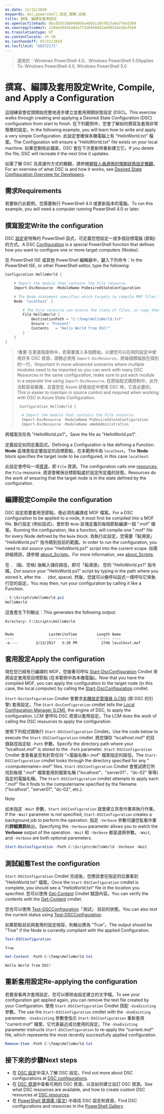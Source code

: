 ```yaml
---
ms.date: 12/12/2018
keywords: dsc,powershell,設定,服務,安裝
title: 撰寫、編譯及套用設定
ms.openlocfilehash: 8bcd55518b0409b9a4b02ca95f027a0a77eb5300
ms.sourcegitcommit: 118eb294d5a84a772e6449d42a9d9324e18ef6b9
ms.translationtype: HT
ms.contentlocale: zh-TW
ms.lasthandoff: 07/22/2019
ms.locfileid: "68372171"
---
```

> <span data-ttu-id="6427a-103">適用於：Windows PowerShell 4.0、Windows PowerShell 5.0</span><span class="sxs-lookup"><span data-stu-id="6427a-103">Applies To: Windows PowerShell 4.0, Windows PowerShell 5.0</span></span>

# <a name="write-compile-and-apply-a-configuration"></a><span data-ttu-id="6427a-104">撰寫、編譯及套用設定</span><span class="sxs-lookup"><span data-stu-id="6427a-104">Write, Compile, and Apply a Configuration</span></span>

<span data-ttu-id="6427a-105">這個練習會從頭開始完整地逐步建立並套用預期狀態設定 (DSC)。</span><span class="sxs-lookup"><span data-stu-id="6427a-105">This exercise walks through creating and applying a Desired State Configuration (DSC) configuration from start to finish.</span></span>
<span data-ttu-id="6427a-106">在下列範例中，您會了解如何撰寫及套用非常簡單的設定。</span><span class="sxs-lookup"><span data-stu-id="6427a-106">In the following example, you will learn how to write and apply a very simple Configuration.</span></span> <span data-ttu-id="6427a-107">此設定會確保本機電腦上有 "HelloWorld.txt" 檔案。</span><span class="sxs-lookup"><span data-stu-id="6427a-107">The Configuration will ensure a "HelloWorld.txt" file exists on your local machine.</span></span> <span data-ttu-id="6427a-108">如果您刪除此檔案，DSC 會在下次更新時重新建立它。</span><span class="sxs-lookup"><span data-stu-id="6427a-108">If you delete the file, DSC will recreate it the next time it updates.</span></span>

<span data-ttu-id="6427a-109">如需了解 DSC 及其運作方式的概觀，請參閱[開發人員適用的預期狀態設定概觀](../overview/overview.md)。</span><span class="sxs-lookup"><span data-stu-id="6427a-109">For an overview of what DSC is and how it works, see [Desired State Configuration Overview for Developers](../overview/overview.md).</span></span>

## <a name="requirements"></a><span data-ttu-id="6427a-110">需求</span><span class="sxs-lookup"><span data-stu-id="6427a-110">Requirements</span></span>

<span data-ttu-id="6427a-111">若要執行此範例，您需要執行 PowerShell 4.0 或更新版本的電腦。</span><span class="sxs-lookup"><span data-stu-id="6427a-111">To run this example, you will need a computer running PowerShell 4.0 or later.</span></span>

## <a name="write-the-configuration"></a><span data-ttu-id="6427a-112">撰寫設定</span><span class="sxs-lookup"><span data-stu-id="6427a-112">Write the configuration</span></span>

<span data-ttu-id="6427a-113">DSC [設定](configurations.md)是特殊的 PowerShell 函式，可定義您想設定一或多個目標電腦 (節點) 的方式。</span><span class="sxs-lookup"><span data-stu-id="6427a-113">A DSC [Configuration](configurations.md) is a special PowerShell function that defines how you want to configure one or more target computers (Nodes).</span></span>

<span data-ttu-id="6427a-114">在 PowerShell ISE 或其他 PowerShell 編輯器中，鍵入下列命令：</span><span class="sxs-lookup"><span data-stu-id="6427a-114">In the PowerShell ISE, or other PowerShell editor, type the following:</span></span>

```powershell
Configuration HelloWorld {

    # Import the module that contains the File resource.
    Import-DscResource -ModuleName PsDesiredStateConfiguration

    # The Node statement specifies which targets to compile MOF files for, when this configuration is executed.
    Node 'localhost' {

        # The File resource can ensure the state of files, or copy them from a source to a destination with persistent updates.
        File HelloWorld {
            DestinationPath = "C:\Temp\HelloWorld.txt"
            Ensure = "Present"
            Contents   = "Hello World from DSC!"
        }
    }
}
```

> <span data-ttu-id="6427a-115">!重要 在更進階案例中，若需要匯入多個模組，以便您可以在相同設定中使用許多 DSC 資源，請務必使用 `Import-DscResource`，將每個模組放在個別的一行。</span><span class="sxs-lookup"><span data-stu-id="6427a-115">!Important In more advanced scenarios where multiple modules need to be imported so you can work with many DSC Resources in the same configuration, make sure to put each module in a seperate line using `Import-DscResource`.</span></span>
> <span data-ttu-id="6427a-116">在原始程式碼控制中，此作法較容易維護，且當您在 Azure 狀態設定中使用 DSC 時，它是必要的。</span><span class="sxs-lookup"><span data-stu-id="6427a-116">This is easier to maintain in source control and required when working with DSC in Azure State Configuration.</span></span>
>
> ```powershell
>  Configuration HelloWorld {
>
>   # Import the module that contains the File resource.
>   Import-DscResource -ModuleName PsDesiredStateConfiguration
>   Import-DscResource -ModuleName xWebAdministration
>
> ```

<span data-ttu-id="6427a-117">將檔案另存為 "HelloWorld.ps1"。</span><span class="sxs-lookup"><span data-stu-id="6427a-117">Save the file as "HelloWorld.ps1".</span></span>

<span data-ttu-id="6427a-118">定義設定如同定義函式。</span><span class="sxs-lookup"><span data-stu-id="6427a-118">Defining a Configuration is like defining a Function.</span></span> <span data-ttu-id="6427a-119">**Node** 區塊會指定要設定的目標節點，在本範例中為 `localhost`。</span><span class="sxs-lookup"><span data-stu-id="6427a-119">The **Node** block specifies the target node to be configured, in this case `localhost`.</span></span>

<span data-ttu-id="6427a-120">此設定會呼叫一項[資源](../resources/resources.md)，即 `File` 資源。</span><span class="sxs-lookup"><span data-stu-id="6427a-120">The configuration calls one [resources](../resources/resources.md), the `File` resource.</span></span> <span data-ttu-id="6427a-121">資源會確保目標節點處於設定所定義的狀態。</span><span class="sxs-lookup"><span data-stu-id="6427a-121">Resources do the work of ensuring that the target node is in the state defined by the configuration.</span></span>

## <a name="compile-the-configuration"></a><span data-ttu-id="6427a-122">編譯設定</span><span class="sxs-lookup"><span data-stu-id="6427a-122">Compile the configuration</span></span>

<span data-ttu-id="6427a-123">DSC 設定若要套用至節點，便必須先編譯成 MOF 檔案。</span><span class="sxs-lookup"><span data-stu-id="6427a-123">For a DSC configuration to be applied to a node, it must first be compiled into a MOF file.</span></span>
<span data-ttu-id="6427a-124">執行設定 (例如函式)，會針對 `Node` 區塊定義的每個節點編譯一個 ".mof" 檔案。</span><span class="sxs-lookup"><span data-stu-id="6427a-124">Running the configuration, like a function, will compile one ".mof" file for every Node defined by the `Node` block.</span></span>
<span data-ttu-id="6427a-125">為執行此設定，您需要「點溯源」  "HelloWorld.ps1" 指令碼到目前的範圍。</span><span class="sxs-lookup"><span data-stu-id="6427a-125">In order to run the configuration, you need to *dot source* your "HelloWorld.ps1" script into the current scope.</span></span>
<span data-ttu-id="6427a-126">如需詳細資訊，請參閱 [about_Scripts](/powershell/module/microsoft.powershell.core/about/about_scripts?view=powershell-6#script-scope-and-dot-sourcing)。</span><span class="sxs-lookup"><span data-stu-id="6427a-126">For more information, see [about_Scripts](/powershell/module/microsoft.powershell.core/about/about_scripts?view=powershell-6#script-scope-and-dot-sourcing).</span></span>

<!-- markdownlint-disable MD038 -->
<span data-ttu-id="6427a-127">在 `. ` (點、空格) 後輸入儲存路徑，即可「點溯源」  您的 "HelloWorld.ps1" 指令碼。</span><span class="sxs-lookup"><span data-stu-id="6427a-127">*Dot source* your "HelloWorld.ps1" script by typing in the path where you stored it, after the `. ` (dot, space).</span></span> <span data-ttu-id="6427a-128">然後，您就可以像呼叫函式一樣呼叫它來執行您的設定。</span><span class="sxs-lookup"><span data-stu-id="6427a-128">You may then, run your configuration by calling it like a Function.</span></span>
<!-- markdownlint-enable MD038 -->

```powershell
. C:\Scripts\HelloWorld.ps1
HelloWorld
```

<span data-ttu-id="6427a-129">這會產生下列輸出：</span><span class="sxs-lookup"><span data-stu-id="6427a-129">This generates the following output:</span></span>

```output
Directory: C:\Scripts\HelloWorld


Mode                LastWriteTime         Length Name
----                -------------         ------ ----
-a----        3/13/2017   5:20 PM           2746 localhost.mof
```

## <a name="apply-the-configuration"></a><span data-ttu-id="6427a-130">套用設定</span><span class="sxs-lookup"><span data-stu-id="6427a-130">Apply the configuration</span></span>

<span data-ttu-id="6427a-131">現在您已經有已編譯的 MOF，您接著可呼叫 [Start-DscConfiguration](/powershell/module/psdesiredstateconfiguration/start-dscconfiguration) Cmdlet 來將設定套用至目標節點 (在本範例中為本機電腦)。</span><span class="sxs-lookup"><span data-stu-id="6427a-131">Now that you have the compiled MOF, you can apply the configuration to the target node (in this case, the local computer) by calling the [Start-DscConfiguration](/powershell/module/psdesiredstateconfiguration/start-dscconfiguration) cmdlet.</span></span>

<span data-ttu-id="6427a-132">`Start-DscConfiguration` Cmdlet 會要求[本機設定管理員 (LCM)](../managing-nodes/metaConfig.md) (即 DSC 的引擎) 套用設定。</span><span class="sxs-lookup"><span data-stu-id="6427a-132">The `Start-DscConfiguration` cmdlet tells the [Local Configuration Manager (LCM)](../managing-nodes/metaConfig.md), the engine of DSC, to apply the configuration.</span></span>
<span data-ttu-id="6427a-133">LCM 會呼叫 DSC 資源以套用設定。</span><span class="sxs-lookup"><span data-stu-id="6427a-133">The LCM does the work of calling the DSC resources to apply the configuration.</span></span>

<span data-ttu-id="6427a-134">使用下列程式碼執行 `Start-DSCConfiguration` Cmdlet。</span><span class="sxs-lookup"><span data-stu-id="6427a-134">Use the code below to execute the `Start-DSCConfiguration` cmdlet.</span></span> <span data-ttu-id="6427a-135">將您儲存 "localhost.mof" 的目錄路徑指定給 `-Path` 參數。</span><span class="sxs-lookup"><span data-stu-id="6427a-135">Specify the directory path where your "localhost.mof" is stored to the `-Path` parameter.</span></span> <span data-ttu-id="6427a-136">`Start-DSCConfiguration` Cmdlet 會查看是否有針對任何 "\<電腦名稱\>.mof" 檔案指定的路徑。</span><span class="sxs-lookup"><span data-stu-id="6427a-136">The `Start-DSCConfiguration` cmdlet looks through the directory specified for any "\<computername\>.mof" files.</span></span> <span data-ttu-id="6427a-137">`Start-DSCConfiguration` Cmdlet 會嘗試將它所找到每個 ".mof" 檔案套用到檔案名稱 ("localhost"、"server01"、"dc-02" 等等) 指定的電腦名稱。</span><span class="sxs-lookup"><span data-stu-id="6427a-137">The `Start-DSCConfiguration` cmdlet attempts to apply each ".mof" file it finds to the computername specified by the filename ("localhost", "server01", "dc-02", etc.).</span></span>

> [!NOTE]
> <span data-ttu-id="6427a-138">如未指定 `-Wait` 參數，`Start-DSCConfiguration` 就會建立背景作業來執行作業。</span><span class="sxs-lookup"><span data-stu-id="6427a-138">If the `-Wait` parameter is not specified, `Start-DSCConfiguration` creates a background job to perform the operation.</span></span> <span data-ttu-id="6427a-139">指定 `-Verbose` 參數可讓您監看作業的**詳細資訊**輸出。</span><span class="sxs-lookup"><span data-stu-id="6427a-139">Specifying the `-Verbose` parameter allows you to watch the **Verbose** output of the operation.</span></span> <span data-ttu-id="6427a-140">`-Wait` 和 `-Verbose` 都是選用參數。</span><span class="sxs-lookup"><span data-stu-id="6427a-140">`-Wait`, and `-Verbose` are both optional parameters.</span></span>

```powershell
Start-DscConfiguration -Path C:\Scripts\HelloWorld -Verbose -Wait
```

## <a name="test-the-configuration"></a><span data-ttu-id="6427a-141">測試組態</span><span class="sxs-lookup"><span data-stu-id="6427a-141">Test the configuration</span></span>

<span data-ttu-id="6427a-142">`Start-DSCConfiguration` Cmdlet 完成後，您應該會在指定的位置看到 "HelloWorld.txt" 檔案。</span><span class="sxs-lookup"><span data-stu-id="6427a-142">Once the `Start-DSCConfiguration` cmdlet is complete, you should see a "HelloWorld.txt" file in the location you specified.</span></span> <span data-ttu-id="6427a-143">您可以使用 [Get-Content](/powershell/module/microsoft.powershell.management/get-content) Cmdlet 驗證內容。</span><span class="sxs-lookup"><span data-stu-id="6427a-143">You can verify the contents with the [Get-Content](/powershell/module/microsoft.powershell.management/get-content) cmdlet.</span></span>

<span data-ttu-id="6427a-144">您也可以使用 [Test-DSCConfiguration](/powershell/module/psdesiredstateconfiguration/Test-DSCConfiguration)「測試」  目前的狀態。</span><span class="sxs-lookup"><span data-stu-id="6427a-144">You can also *test* the current status using [Test-DSCConfiguration](/powershell/module/psdesiredstateconfiguration/Test-DSCConfiguration).</span></span>

<span data-ttu-id="6427a-145">如果節點目前與套用的設定相容，則輸出應為 "True"。</span><span class="sxs-lookup"><span data-stu-id="6427a-145">The output should be "True" if the Node is currently compliant with the applied Configuration.</span></span>

```powershell
Test-DSCConfiguration
```

```output
True
```

```powershell
Get-Content -Path C:\Temp\HelloWorld.txt
```

```output
Hello World from DSC!
```

## <a name="re-applying-the-configuration"></a><span data-ttu-id="6427a-146">重新套用設定</span><span class="sxs-lookup"><span data-stu-id="6427a-146">Re-applying the configuration</span></span>

<span data-ttu-id="6427a-147">若要查看再次套用設定，您可以移除由設定建立的文字檔。</span><span class="sxs-lookup"><span data-stu-id="6427a-147">To see your configuration get applied again, you can remove the text file created by your Configuration.</span></span> <span data-ttu-id="6427a-148">使用 `Start-DSCConfiguration` Cmdlet 搭配 `-UseExisting` 參數。</span><span class="sxs-lookup"><span data-stu-id="6427a-148">The use the `Start-DSCConfiguration` cmdlet with the `-UseExisting` parameter.</span></span> <span data-ttu-id="6427a-149">`-UseExisting` 參數會指示 `Start-DSCConfiguration` 重新套用 "current.mof" 檔案，它代表最近成功套用的設定。</span><span class="sxs-lookup"><span data-stu-id="6427a-149">The `-UseExisting` parameter instructs `Start-DSCConfiguration` to re-apply the "current.mof" file, which represents the most recently successfully applied configuration.</span></span>

```powershell
Remove-Item -Path C:\Temp\HelloWorld.txt
```

## <a name="next-steps"></a><span data-ttu-id="6427a-150">接下來的步驟</span><span class="sxs-lookup"><span data-stu-id="6427a-150">Next steps</span></span>

- <span data-ttu-id="6427a-151">在 [DSC 設定](configurations.md)中深入了解 DSC 設定。</span><span class="sxs-lookup"><span data-stu-id="6427a-151">Find out more about DSC configurations at [DSC configurations](configurations.md).</span></span>
- <span data-ttu-id="6427a-152">在 [DSC 資源](../resources/resources.md)中查看可用的 DSC 資源，以及如何建立自訂 DSC 資源。</span><span class="sxs-lookup"><span data-stu-id="6427a-152">See what DSC resources are available, and how to create custom DSC resources at [DSC resources](../resources/resources.md).</span></span>
- <span data-ttu-id="6427a-153">在 [PowerShell 資源庫 (英文)](https://www.powershellgallery.com/) 中尋找 DSC 設定和資源。</span><span class="sxs-lookup"><span data-stu-id="6427a-153">Find DSC configurations and resources in the [PowerShell Gallery](https://www.powershellgallery.com/).</span></span>
